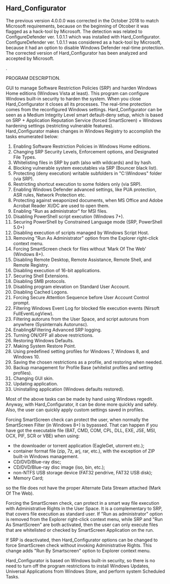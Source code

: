 ## Hard_Configurator

The previous version 4.0.0.0 was corrected in the October 2018 to match Microsoft requirements, because on the beginning of Otcober
it was flagged as a hack-tool by Microsoft. The detection was related to ConfigureDefender ver. 1.0.1.1 which was installed with
Hard_Configurator. ConfigureDefender ver. 1.0.1.1 was considered as a hack-tool by Microsoft, because it had an option to disable
Windows Defender real-time protection. The corrected version of Hard_Configurator has been analyzed and accepted by Microsoft.

.

PROGRAM DESCRIPTION.

GUI to manage Software Restriction Policies (SRP) and harden Windows Home editions (Windows Vista at least).
This program can configure Windows built-in security to harden the system. When you close Hard_Configurator it closes all its processes. The real-time protection comes from the reconfigured Windows settings.
Hard_Configurator can be seen as a Medium Integrity Level smart default-deny setup, which is based on SRP + Application Reputation Service (forced SmartScreen) + Windows hardening settings (restricting vulnerable features).  
Hard_Configurator makes changes in Windows Registry to accomplish the tasks enumerated below:

1. Enabling Software Restriction Policies in Windows Home editions.
2. Changing SRP Security Levels, Enforcement options, and Designated File Types.
3. Whitelisting files in SRP by path (also with wildcards) and by hash.
4. Blocking vulnerable system executables via SRP (Bouncer black list).
5. Protecting (deny execution) writable subfolders in "C:\Windows" folder (via SRP).
6. Restricting shortcut execution to some folders only (via SRP).
7. Enabling Windows Defender advanced settings, like PUA protection, ASR rules, Network Protection etc. 
8. Protecting against weaponized documents, when MS Office and Adobe Acrobat Reader XI/DC are used to open them.
9. Enabling "Run as administrator" for MSI files.
10. Disabling PowerShell script execution (Windows 7+).
11. Securing PowerShell by Constrained Language mode (SRP, PowerShell 5.0+)
12. Disabling execution of scripts managed by Windows Script Host.
13. Removing "Run As Administrator" option from the Explorer right-click context menu.
14. Forcing SmartScreen check for files without 'Mark Of The Web' (Windows 8+).
15. Disabling Remote Desktop, Remote Assistance, Remote Shell, and Remote Registry.
16. Disabling execution of 16-bit applications.
17. Securing Shell Extensions.
18. Disabling SMB protocols.
19. Disabling program elevation on Standard User Account.
20. Disabling Cached Logons.
21. Forcing Secure Attention Sequence before User Account Control prompt.
22. Filtering Windows Event Log for blocked file execution events (Nirsoft FullEventLogView).
23. Filtering autoruns from the User Space, and script autoruns from anywhere (Sysinternals Autorunsc).
24. Enabling&Filtering Advanced SRP logging.
25. Turning ON/OFF all above restrictions.
26. Restoring Windows Defaults.
27. Making System Restore Point.
28. Using predefined setting profiles for Windows 7, Windows 8, and Windows 10.
29. Saving the chosen restrictions as a profile, and restoring when needed.
30. Backup management for Profile Base (whitelist profiles and setting profiles).
31. Changing GUI skin.
32. Updating application.
33. Uninstalling application (Windows defaults restored).


Most of the above tasks can be made by hand using Windows regedit. Anyway, with Hard_Configurator, it can be done more quickly and safely. Also, the user can quickly apply custom settings saved in profiles.

Forcing SmartScreen check can protect the user, when normally the SmartScreen Filter (in Windows 8+) is bypassed.
That can happen if you have got the executable file (BAT, CMD, COM, CPL, DLL, EXE, JSE, MSI, OCX, PIF, SCR or VBE) when using:

* the downloader or torrent application (EagleGet, utorrent etc.);
* container format file (zip, 7z, arj, rar, etc.), with the exception of ZIP built-in Windows management.
* CD/DVD/Blue-ray disc;
* CD/DVD/Blue-ray disc image (iso, bin, etc.);
* non-NTFS USB storage device (FAT32 pendrive, FAT32 USB disk);
* Memory Card;

so the file does not have the proper Alternate Data Stream attached (Mark Of The Web).

Forcing the SmartScreen check, can protect in a smart way file execution with Administrative Rights in the User Space. It is a complementary to SRP, that covers file execution as standard user. If "Run as administrator" option is removed from the Explorer right-click context menu, while SRP and "Run As SmartScreen" are both activated, then the user can only execute files that are whitelisted or checked by SmartScreen Application on the run.

If SRP is deactivated, then Hard_Configurator options can be changed to force SmartScreen check without invoking Administrative Rights. This change adds "Run By Smartscreen" option to Explorer context menu.

Hard_Configurator is based on Windows built-in security, so there is no need to turn off the program restrictions to install Windows Updates, Universal Applications from Windows Store, and perform system Scheduled Tasks.

